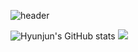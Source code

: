 ![header](https://capsule-render.vercel.app/api?type=waving&color=auto&height=200&section=header&text=B's&nbsp;GitHub&fontSize=90)

![Hyunjun's GitHub stats](https://github-readme-stats.vercel.app/api?username=seohyunjun&theme=dark)
<img src="https://img.shields.io/badge/아이콘내용-바탕색?style=flat&logo=로고이름&logoColor=white"/>
<!--
**seohyunjun/seohyunjun** is a ✨ _special_ ✨ repository because its `README.md` (this file) appears on your GitHub profile.

Here are some ideas to get you started:

- 🔭 I’m currently working on ...
- 🌱 I’m currently learning ...
- 👯 I’m looking to collaborate on ...
- 🤔 I’m looking for help with ...
- 💬 Ask me about ...
- 📫 How to reach me: ...
- 😄 Pronouns: ...
- ⚡ Fun fact: ...
-->
